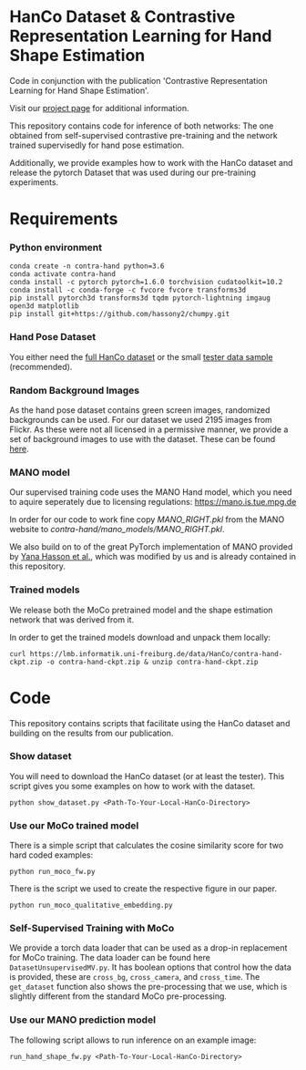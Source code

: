 # HanCo Dataset & Contrastive Representation Learning for Hand Shape Estimation 
Code in conjunction with the publication 'Contrastive Representation Learning for Hand Shape Estimation'.

Visit our [project page](https://lmb.informatik.uni-freiburg.de/projects/contra-hand/) for additional information.

This repository contains code for inference of both networks:
The one obtained from self-supervised contrastive pre-training and the network trained supervisedly for hand pose estimation.

Additionally, we provide examples how to work with the HanCo dataset and release the pytorch Dataset that was used during our pre-training experiments.


# Requirements

### Python environment

    conda create -n contra-hand python=3.6
    conda activate contra-hand
    conda install -c pytorch pytorch=1.6.0 torchvision cudatoolkit=10.2
    conda install -c conda-forge -c fvcore fvcore transforms3d
    pip install pytorch3d transforms3d tqdm pytorch-lightning imgaug open3d matplotlib
    pip install git+https://github.com/hassony2/chumpy.git


### Hand Pose Dataset

You either need the [full HanCo dataset](https://lmb.informatik.uni-freiburg.de/resources/datasets/HanCo.en.html) or the small [tester data sample](https://lmb.informatik.uni-freiburg.de/data/HanCo/HanCo_tester.zip) (recommended).

### Random Background Images

As the hand pose dataset contains green screen images, randomized backgrounds can be used. For our dataset we used 2195 images from Flickr. As these were not all licensed in a permissive manner, we provide a set of background images to use with the dataset.
These can be found [here](https://lmb.informatik.uni-freiburg.de/resources/datasets/HanCo_bg.zip).


### MANO model

Our supervised training code uses the MANO Hand model, which you need to aquire seperately due to licensing regulations: https://mano.is.tue.mpg.de

In order for our code to work fine copy *MANO_RIGHT.pkl* from the MANO website to *contra-hand/mano_models/MANO_RIGHT.pkl*.

We also build on to of the great PyTorch implementation of MANO provided by [Yana Hasson et al.](https://github.com/hassony2/manopth), which was modified by us and is already contained in this repository.


### Trained models

We release both the MoCo pretrained model and the shape estimation network that was derived from it.

In order to get the trained models download and unpack them locally:


    curl https://lmb.informatik.uni-freiburg.de/data/HanCo/contra-hand-ckpt.zip -o contra-hand-ckpt.zip & unzip contra-hand-ckpt.zip 


# Code

This repository contains scripts that facilitate using the HanCo dataset and building on the results from our publication.

### Show dataset

You will need to download the HanCo dataset (or at least the tester).
This script gives you some examples on how to work with the dataset.

    python show_dataset.py <Path-To-Your-Local-HanCo-Directory>


### Use our MoCo trained model


There is a simple script that calculates the cosine similarity score for two hard coded examples:

    python run_moco_fw.py


There is the script we used to create the respective figure in our paper.

    python run_moco_qualitative_embedding.py

### Self-Supervised Training with MoCo

We provide a torch data loader that can be used as a drop-in replacement for MoCo training.
The data loader can be found here `DatasetUnsupervisedMV.py`. It has boolean
options that control how the data is provided, these are `cross_bg`, `cross_camera`, and
`cross_time`. The `get_dataset` function also shows the pre-processing that we use, which is
slightly different from the standard MoCo pre-processing.

### Use our MANO prediction model

The following script allows to run inference on an example image:

    run_hand_shape_fw.py <Path-To-Your-Local-HanCo-Directory>


